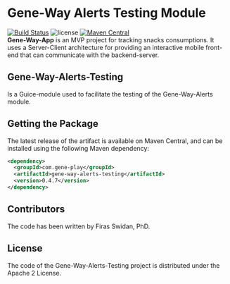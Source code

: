 Gene-Way Alerts Testing Module
======
[![Build Status](https://travis-ci.com/yodaboda/gene-way-alerts-testing.svg?token=sWQepzpWF3gMsecSGq7U&branch=master)](https://travis-ci.com/yodaboda/gene-way-alerts-testing)
![license](https://img.shields.io/github/license/yodaboda/gene-way-alerts-testing.svg)
[![Maven Central](https://img.shields.io/maven-central/v/com.gene-play/gene-way-alerts-testing.svg)](https://mvnrepository.com/artifact/com.gene-play/gene-way-alerts-testing)       
**Gene-Way-App** is an MVP project for tracking snacks consumptions. It uses a Server-Client architecture for providing an interactive mobile front-end that can communicate with the backend-server.

## Gene-Way-Alerts-Testing 
Is a Guice-module used to facilitate the testing of the Gene-Way-Alerts module.

## Getting the Package
The latest release of the artifact is available on Maven Central, and can be installed using the following Maven dependency:

```xml
<dependency>
  <groupId>com.gene-play</groupId>
  <artifactId>gene-way-alerts-testing</artifactId>
  <version>0.4.7</version>
</dependency>
```

## Contributors
The code has been written by Firas Swidan, PhD.

## License
The code of the Gene-Way-Alerts-Testing project is distributed under the Apache 2 License.
